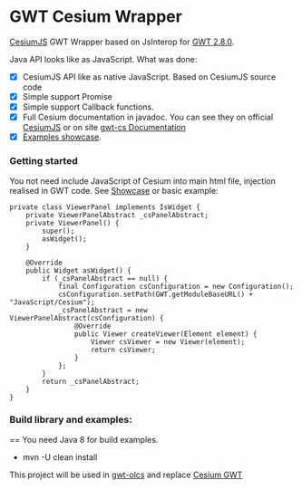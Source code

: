 # GWT Cesium Wrapper
[CesiumJS](http://cesiumjs.org) GWT Wrapper based on JsInterop for [GWT 2.8.0](http://www.gwtproject.org/release-notes.html#Release_Notes_2_8_0).

Java API looks like as JavaScript.
What was done:
- [x] CesiumJS API like as native JavaScript. Based on CesiumJS source code
- [x] Simple support Promise
- [x] Simple support Callback functions.
- [x] Full Cesium documentation in javadoc. You can see they on official [CesiumJS](http://cesiumjs.org/refdoc.html) or on site [gwt-cs Documentation](http://sergeserver.noip.me/docs/gwt-cs)
- [x] [Examples showcase](http://sergeserver.noip.me/gwt-cs-test/).

### Getting started
You not need include JavaScript of Cesium into main html file, injection realised in GWT code.
See [Showcase](http://sergeserver.noip.me/gwt-cs-test/) or basic example:
```
private class ViewerPanel implements IsWidget {
    private ViewerPanelAbstract _csPanelAbstract;
    private ViewerPanel() {
        super();
        asWidget();
    }

    @Override
    public Widget asWidget() {
        if (_csPanelAbstract == null) {
            final Configuration csConfiguration = new Configuration();
            csConfiguration.setPath(GWT.getModuleBaseURL() + "JavaScript/Cesium");
            _csPanelAbstract = new ViewerPanelAbstract(csConfiguration) {
                @Override
                public Viewer createViewer(Element element) {
                    Viewer csViewer = new Viewer(element);
                    return csViewer;
                }
            };
        }
        return _csPanelAbstract;
    }
}
```
### Build library and examples:
==
You need Java 8 for build examples.
 * mvn -U clean install
 
This project will be used in [gwt-olcs](https://github.com/iSergio/gwt-olcs) and replace [Cesium GWT](https://github.com/richkadel/cesium-gwt)

